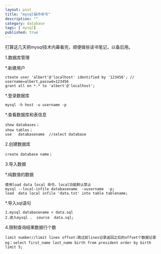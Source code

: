 ```yaml
---
layout: post
title: "mysql操作命令"
description: ""
category: database 
tags: [ mysql]
published: true
---
```


打算这几天把mysql技术内幕看完，顺便做些读书笔记，以备后用。

1.数据库管理

*.新建用户 

	cteate user 'albert'@'localhost' identified by '123456'; // username=albert,passwd=123456
    grant all on *.* to 'albert'@'localhost';

*.登录数据库

	mysql -h host -u username -p
    
*.查看数据库和表信息

	show databases；
    show tables；
    use   databasename  //select database
    
2.创建数据库

	create database name；
    
3.导入数据

*.纯数值的数据

	使用load data local 命令，local功能默认禁止
    mysql --local-infile databasename  -uusername  -p;
    load  data local infile 'data.txt' into table tablename;

*.导入sql语句

	1.mysql databasename < data.sql
    2.进入mysql .  source  data.sql;
    
4.限制查询结果数据行个数

	limit number//limit lines offset:跳过前lines记录返回之后的offset个数据记录
    eg：select first_name last_name birth from president order by birth limit 5;
    








